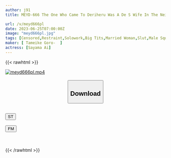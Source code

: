 ```yaml
---
author: j91
title: MEYD-666 The One Who Came To Deriheru Was A De S Wife In The Neighborhood. If You Try To Grasp The Weakness And Make It A Sex Slave, You Will Be Restrained And Revenge Of <anal Torture / Strong ● Continuous Shooting / Male Squirting Training> Full Course Ai Sayama

url: /v/meyd666pl
date: 2023-06-25T07:00:00Z
image: "meyd666pl.jpg"
tags: [Censored,Restraint,Solowork,Big Tits,Married Woman,Slut,Male Squirting	 ]
maker: [ Tameike Goro-  ]
actress: [Sayama Ai]
---
```



{{< rawhtml >}}

<div class="video" data-videoid="o9612mo8d1UJrYB">
    <a href="javascript:;">
        <img src="/v/meyd666pl/meyd666pl.jpg" width="WIDTH" height="HEIGHT" alt="meyd666pl.mp4" loading="lazy">
    </a>
</div>

<script type="text/javascript" src="https://j91.asia/asset/on-demand-st.js"></script>

<br>
  <link rel="stylesheet" href="https://j91.asia/asset/bs5.css">
  
  <center>
  <button class="btn btn-primary" type="button" data-bs-toggle="collapse" data-bs-target=".multi-collapse" aria-expanded="false" aria-controls="multiCollapseExample1 multiCollapseExample2"><h2>Download</h2></button></center>
</p>
<div class="row">
  <div class="col">
    <div class="collapse multi-collapse" id="multiCollapseExample1">
      <div class="card card-body">
	      	      <br>
<div class="buttons">  
<a href="https://streamtape.to/v/o9612mo8d1UJrYB" target="_blank"><button class="btn-hover color-3"><i class="fa fa-download"></i> ST</button></a></div>
    </div>
  </div>
</div>
  <div class="col">
    <div class="collapse multi-collapse" id="multiCollapseExample2">
      <div class="card card-body">
	      <br>
<div class="buttons">
    <a href="https://filemoon.sx/d/qpbnzdqltepo" target="_blank"><button class="btn-hover color-8"><i class="fa fa-download"></i> FM</button></a></div>
<br><br>
      </div>
    </div>
  </div>
</div>

{{< /rawhtml >}}
